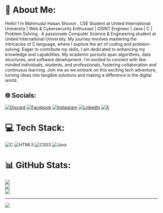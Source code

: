 # 💫 About Me:
Hello! I'm Mahmudul Hasan Shovon , CSE Student at United International University | Web & Cybersecurity Enthusiast | OSINT Engineer | Java | C | Problem Solving . A passionate Computer Science & Engineering student at United International University. My journey involves mastering the intricacies of C language, where I explore the art of coding and problem-solving. Eager to contribute my skills, I am dedicated to enhancing my knowledge and capabilities. My academic pursuits span algorithms, data structures, and software development. I'm excited to connect with like-minded individuals, students, and professionals, fostering collaboration and continuous learning. Join me as we embark on this exciting tech adventure, turning ideas into tangible solutions and making a difference in the digital world.


## 🌐 Socials:
[![Discord](https://img.shields.io/badge/Discord-%237289DA.svg?logo=discord&logoColor=white)](https://discord.gg/flexninja6997) [![Facebook](https://img.shields.io/badge/Facebook-%231877F2.svg?logo=Facebook&logoColor=white)](https://facebook.com/immahmudul0) [![Instagram](https://img.shields.io/badge/Instagram-%23E4405F.svg?logo=Instagram&logoColor=white)](https://instagram.com/farhan_shovon9) [![LinkedIn](https://img.shields.io/badge/LinkedIn-%230077B5.svg?logo=linkedin&logoColor=white)](https://linkedin.com/in/im-mahmudul) [![X](https://img.shields.io/badge/X-black.svg?logo=X&logoColor=white)](https://x.com/here_mahmudul) 

# 💻 Tech Stack:
![C](https://img.shields.io/badge/c-%2300599C.svg?style=for-the-badge&logo=c&logoColor=white) ![HTML5](https://img.shields.io/badge/html5-%23E34F26.svg?style=for-the-badge&logo=html5&logoColor=white) ![CSS3](https://img.shields.io/badge/css3-%231572B6.svg?style=for-the-badge&logo=css3&logoColor=white) ![Java](https://img.shields.io/badge/java-%23ED8B00.svg?style=for-the-badge&logo=openjdk&logoColor=white)
# 📊 GitHub Stats:
![](https://github-readme-stats.vercel.app/api?username=im-mahmudul&theme=onedark&hide_border=true&include_all_commits=false&count_private=false)<br/>
![](https://github-readme-streak-stats.herokuapp.com/?user=im-mahmudul&theme=onedark&hide_border=true)<br/>
![](https://github-readme-stats.vercel.app/api/top-langs/?username=im-mahmudul&theme=onedark&hide_border=true&include_all_commits=false&count_private=false&layout=compact)

---
[![](https://visitcount.itsvg.in/api?id=im-mahmudul&icon=0&color=0)](https://visitcount.itsvg.in)

<!-- Proudly created with GPRM ( https://gprm.itsvg.in ) -->
